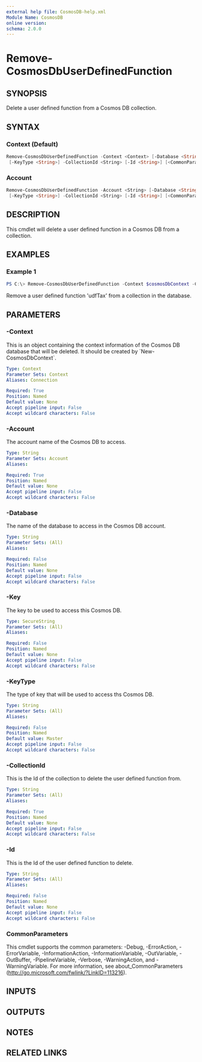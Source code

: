 ```yaml
---
external help file: CosmosDB-help.xml
Module Name: CosmosDB
online version:
schema: 2.0.0
---
```


# Remove-CosmosDbUserDefinedFunction

## SYNOPSIS

Delete a user defined function from a Cosmos DB collection.

## SYNTAX

### Context (Default)

```powershell
Remove-CosmosDbUserDefinedFunction -Context <Context> [-Database <String>] [-Key <SecureString>]
 [-KeyType <String>] -CollectionId <String> [-Id <String>] [<CommonParameters>]
```

### Account

```powershell
Remove-CosmosDbUserDefinedFunction -Account <String> [-Database <String>] [-Key <SecureString>]
 [-KeyType <String>] -CollectionId <String> [-Id <String>] [<CommonParameters>]
```

## DESCRIPTION

This cmdlet will delete a user defined function in a Cosmos DB from a collection.

## EXAMPLES

### Example 1

```powershell
PS C:\> Remove-CosmosDbUserDefinedFunction -Context $cosmosDbContext -CollectionId 'MyNewCollection' -Id 'udfTax'
```

Remove a user defined function 'udfTax' from a collection in the database.

## PARAMETERS

### -Context

This is an object containing the context information of the Cosmos DB database
that will be deleted. It should be created by \`New-CosmosDbContext\`.

```yaml
Type: Context
Parameter Sets: Context
Aliases: Connection

Required: True
Position: Named
Default value: None
Accept pipeline input: False
Accept wildcard characters: False
```

### -Account

The account name of the Cosmos DB to access.

```yaml
Type: String
Parameter Sets: Account
Aliases:

Required: True
Position: Named
Default value: None
Accept pipeline input: False
Accept wildcard characters: False
```

### -Database

The name of the database to access in the Cosmos DB account.

```yaml
Type: String
Parameter Sets: (All)
Aliases:

Required: False
Position: Named
Default value: None
Accept pipeline input: False
Accept wildcard characters: False
```

### -Key

The key to be used to access this Cosmos DB.

```yaml
Type: SecureString
Parameter Sets: (All)
Aliases:

Required: False
Position: Named
Default value: None
Accept pipeline input: False
Accept wildcard characters: False
```

### -KeyType

The type of key that will be used to access ths Cosmos DB.

```yaml
Type: String
Parameter Sets: (All)
Aliases:

Required: False
Position: Named
Default value: Master
Accept pipeline input: False
Accept wildcard characters: False
```

### -CollectionId

This is the Id of the collection to delete the user defined function from.

```yaml
Type: String
Parameter Sets: (All)
Aliases:

Required: True
Position: Named
Default value: None
Accept pipeline input: False
Accept wildcard characters: False
```

### -Id

This is the Id of the user defined function to delete.

```yaml
Type: String
Parameter Sets: (All)
Aliases:

Required: False
Position: Named
Default value: None
Accept pipeline input: False
Accept wildcard characters: False
```

### CommonParameters

This cmdlet supports the common parameters: -Debug, -ErrorAction, -ErrorVariable, -InformationAction, -InformationVariable, -OutVariable, -OutBuffer, -PipelineVariable, -Verbose, -WarningAction, and -WarningVariable.
For more information, see about_CommonParameters (http://go.microsoft.com/fwlink/?LinkID=113216).

## INPUTS

## OUTPUTS

## NOTES

## RELATED LINKS
